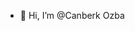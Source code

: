 - 👋 Hi, I’m @Canberk Ozba


<!---
Canberk-Ozba/Canberk-Ozba is a ✨ special ✨ repository because its `README.md` (this file) appears on your GitHub profile.
You can click the Preview link to take a look at your changes.
--->
